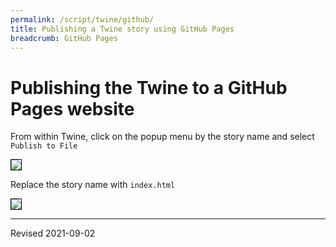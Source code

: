 ```yaml
---
permalink: /script/twine/github/
title: Publishing a Twine story using GitHub Pages
breadcrumb: GitHub Pages
---
```


# Publishing the Twine to a GitHub Pages website

From within Twine, click on the popup menu by the story name and select `Publish to File`

<img src="../publish.png" style="border:1px solid black">

Replace the story name with `index.html`

<img src="../save_as.png" style="border:1px solid black">


----
Revised 2021-09-02
